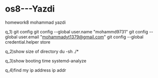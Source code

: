# os8---Yazdi
homework8
mohammad yazdi


q_1) git config
git config --global user.name "mohammd9731"
git config --global user.email "mohammadyt1379@gmail.com"
git config --global credential.helper store

q_2)show size of directory
du -sh ./*

q_3)show booting time
systemd-analyze

q_4)find my ip address
ip addr


